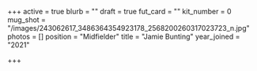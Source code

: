 +++
active = true
blurb = ""
draft = true
fut_card = ""
kit_number = 0
mug_shot = "/images/243062617_3486364354923178_2568200260317023723_n.jpg"
photos = []
position = "Midfielder"
title = "Jamie Bunting"
year_joined = "2021"

+++
